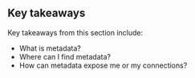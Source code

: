 
## Key takeaways

Key takeaways from this section include:
- What is metadata?
- Where can I find metadata?
- How can metadata expose me or my connections?
